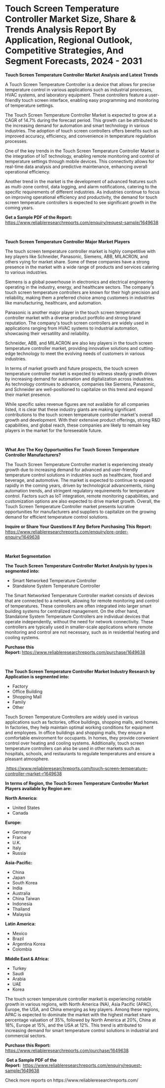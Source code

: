 <p><h1>Touch Screen Temperature Controller Market Size, Share & Trends Analysis Report By Application, Regional Outlook, Competitive Strategies, And Segment Forecasts, 2024 - 2031</h1></p><p><strong>Touch Screen Temperature Controller Market Analysis and Latest Trends</strong></p>
<p><p>A Touch Screen Temperature Controller is a device that allows for precise temperature control in various applications such as industrial processes, HVAC systems, and laboratory equipment. These controllers feature a user-friendly touch screen interface, enabling easy programming and monitoring of temperature settings.</p><p>The Touch Screen Temperature Controller Market is expected to grow at a CAGR of 14.7% during the forecast period. This growth can be attributed to the increasing demand for automation and smart technology in various industries. The adoption of touch screen controllers offers benefits such as improved accuracy, efficiency, and convenience in temperature regulation processes.</p><p>One of the key trends in the Touch Screen Temperature Controller Market is the integration of IoT technology, enabling remote monitoring and control of temperature settings through mobile devices. This connectivity allows for real-time data analysis and predictive maintenance, enhancing overall operational efficiency.</p><p>Another trend in the market is the development of advanced features such as multi-zone control, data logging, and alarm notifications, catering to the specific requirements of different industries. As industries continue to focus on improving operational efficiency and productivity, the demand for touch screen temperature controllers is expected to see significant growth in the coming years.</p></p>
<p><strong>Get a Sample PDF of the Report:&nbsp;</strong> <a href="https://www.reliableresearchreports.com/enquiry/request-sample/1649638">https://www.reliableresearchreports.com/enquiry/request-sample/1649638</a></p>
<p>&nbsp;</p>
<p><strong>Touch Screen Temperature Controller Major Market Players</strong></p>
<p><p>The touch screen temperature controller market is highly competitive with key players like Schneider, Panasonic, Siemens, ABB, MILACRON, and others vying for market share. Some of these companies have a strong presence in the market with a wide range of products and services catering to various industries.</p><p>Siemens is a global powerhouse in electronics and electrical engineering operating in the industry, energy, and healthcare sectors. The company's touch screen temperature controllers are known for their high precision and reliability, making them a preferred choice among customers in industries like manufacturing, healthcare, and automation.</p><p>Panasonic is another major player in the touch screen temperature controller market with a diverse product portfolio and strong brand reputation. The company's touch screen controllers are widely used in applications ranging from HVAC systems to industrial automation, showcasing their versatility and reliability.</p><p>Schneider, ABB, and MILACRON are also key players in the touch screen temperature controller market, providing innovative solutions and cutting-edge technology to meet the evolving needs of customers in various industries.</p><p>In terms of market growth and future prospects, the touch screen temperature controller market is expected to witness steady growth driven by increasing demand for automation and digitalization across industries. As technology continues to advance, companies like Siemens, Panasonic, and Schneider are well-positioned to capitalize on this trend and expand their market presence.</p><p>While specific sales revenue figures are not available for all companies listed, it is clear that these industry giants are making significant contributions to the touch screen temperature controller market's overall growth and development. With their extensive product offerings, strong R&D capabilities, and global reach, these companies are likely to remain key players in the market for the foreseeable future.</p></p>
<p>&nbsp;</p>
<p><strong>What Are The Key Opportunities For Touch Screen Temperature Controller Manufacturers?</strong></p>
<p><p>The Touch Screen Temperature Controller market is experiencing steady growth due to increasing demand for advanced and user-friendly temperature control solutions in industries such as healthcare, food and beverage, and automotive. The market is expected to continue to expand rapidly in the coming years, driven by technological advancements, rising automation trends, and stringent regulatory requirements for temperature control. Factors such as IoT integration, remote monitoring capabilities, and customization options are also expected to drive market growth. Overall, the Touch Screen Temperature Controller market presents lucrative opportunities for manufacturers and suppliers to capitalize on the growing demand for efficient temperature control solutions.</p></p>
<p><strong>Inquire or Share Your Questions If Any Before Purchasing This Report:</strong> <a href="https://www.reliableresearchreports.com/enquiry/pre-order-enquiry/1649638">https://www.reliableresearchreports.com/enquiry/pre-order-enquiry/1649638</a></p>
<p>&nbsp;</p>
<p><strong>Market Segmentation</strong></p>
<p><strong>The Touch Screen Temperature Controller Market Analysis by types is segmented into:</strong></p>
<p><ul><li>Smart Networked Temperature Controller</li><li>Standalone System Temperature Controller</li></ul></p>
<p><p>The Smart Networked Temperature Controller market consists of devices that are connected to a network, allowing for remote monitoring and control of temperatures. These controllers are often integrated into larger smart building systems for centralized management. On the other hand, Standalone System Temperature Controllers are individual devices that operate independently, without the need for network connectivity. These controllers are typically used in smaller-scale applications where remote monitoring and control are not necessary, such as in residential heating and cooling systems.</p></p>
<p><strong>Purchase this Report:&nbsp;</strong><a href="https://www.reliableresearchreports.com/purchase/1649638">https://www.reliableresearchreports.com/purchase/1649638</a></p>
<p>&nbsp;</p>
<p><strong>The Touch Screen Temperature Controller Market Industry Research by Application is segmented into:</strong></p>
<p><ul><li>Factory</li><li>Office Building</li><li>Shopping Mall</li><li>Family</li><li>Other</li></ul></p>
<p><p>Touch Screen Temperature Controllers are widely used in various applications such as factories, office buildings, shopping malls, and homes. In factories, they help maintain optimal working conditions for equipment and employees. In office buildings and shopping malls, they ensure a comfortable environment for occupants. In homes, they provide convenient control over heating and cooling systems. Additionally, touch screen temperature controllers can also be used in other markets such as hospitals, schools, and restaurants to regulate temperatures and ensure a pleasant atmosphere.</p></p>
<p><a href="https://www.reliableresearchreports.com/touch-screen-temperature-controller-market-r1649638">&nbsp;https://www.reliableresearchreports.com/touch-screen-temperature-controller-market-r1649638</a></p>
<p><strong>In terms of Region, the Touch Screen Temperature Controller Market Players available by Region are:</strong></p>
<p>
    <p> <strong> North America: </strong>
        <ul>
            <li>United States</li>
            <li>Canada</li>
        </ul>
        </p> 
    <p> <strong> Europe: </strong>
        <ul>
            <li>Germany</li>
            <li>France</li>
            <li>U.K.</li>
            <li>Italy</li>
            <li>Russia</li>
        </ul>
        </p> 
    <p> <strong> Asia-Pacific: </strong>
        <ul>
            <li>China</li>
            <li>Japan</li>
            <li>South Korea</li>
            <li>India</li>
            <li>Australia</li>
            <li>China Taiwan</li>
            <li>Indonesia</li>
            <li>Thailand</li>
            <li>Malaysia</li>
        </ul>
        </p> 
    <p> <strong> Latin America: </strong>
        <ul>
            <li>Mexico</li>
            <li>Brazil</li>
            <li>Argentina Korea</li>
            <li>Colombia</li>
        </ul>
        </p> 
    <p> <strong> Middle East & Africa: </strong>
        <ul>
            <li>Turkey</li>
            <li>Saudi</li>
            <li>Arabia</li>
            <li>UAE</li>
            <li>Korea</li>
        </ul>
    </p>
    </p>
<p><p>The touch screen temperature controller market is experiencing notable growth in various regions, with North America (NA), Asia Pacific (APAC), Europe, the USA, and China emerging as key players. Among these regions, APAC is expected to dominate the market with the highest market share percentage valuation of 35%, followed by North America at 20%, China at 18%, Europe at 15%, and the USA at 12%. This trend is attributed to increasing demand for smart temperature control solutions in industrial and commercial sectors.</p></p>
<p><strong>Purchase this Report: </strong><a href="https://www.reliableresearchreports.com/purchase/1649638">https://www.reliableresearchreports.com/purchase/1649638</a></p>
<p>&nbsp;<strong>Get a Sample PDF of the Report:&nbsp;&nbsp;</strong><a href="https://www.reliableresearchreports.com/enquiry/request-sample/1649638">https://www.reliableresearchreports.com/enquiry/request-sample/1649638</a></p>
<p><strong></strong></p>
<p>Check more reports on https://www.reliableresearchreports.com/</p>